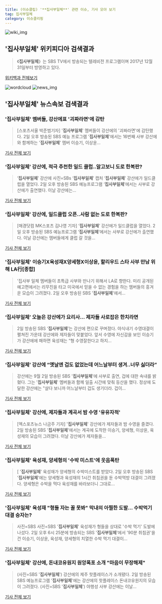 ```yaml
---
title: (이슈클립) '**집사부일체**' 관련 이슈, 기사 모아 보기
tag: 집사부일체
category: 이슈클리핑
---
```

![wiki_img](https://user-images.githubusercontent.com/42597476/44503234-41136a80-a6d0-11e8-9071-6fc6418eafe4.png)
## **'**집사부일체**'** 위키피디아 검색결과
>《**집사부일체**》는 SBS TV에서 방송되는 텔레비전 프로그램이며 2017년 12월 31일부터 방영하고 있다.

<a href="https://ko.wikipedia.org/wiki/집사부일체" target="_blank">위키백과 전체보기</a>

![wordcloud](https://s3.ap-northeast-2.amazonaws.com/lyrics101-wordcloud/2018-09-02-1535885741.png)
![news_img](https://user-images.githubusercontent.com/42597476/44507050-1206f400-a6e4-11e8-8d98-7ffbfebb353f.png)
## **'**집사부일체**'** 뉴스속보 검색결과
### '**집사부일체**' 멤버들, 강산에표 '괴짜라면'에 감탄

>[스포츠서울 박준범기자] '**집사부일체**' 멤버들이 강산에의 '괴짜라면'에 감탄했다. 2일 오후 방송된 SBS 예능 프로그램 '**집사부일체**'에서는 16번째 사부 강산에와 함께하는 '**집사부일체**' 멤버 이승기, 이상윤...

<a href="http://www.sportsseoul.com/news/read/676339" target="_blank">기사 전체 보기</a>

### ‘**집사부일체**’ 강산에, 적극 추천한 일드 클럽..알고보니 도로 한복판?

>‘**집사부일체**’ 강산에 사진=SBs ‘**집사부일체**’ 캡처 ‘**집사부일체**’ 강산에가 일드클럽을 열었다. 2일 오후 방송된 SBS 예능프로그램 ‘**집사부일체**’에서는 사부로 강산에가 출연했다. 이날 강산에는...

<a href="http://star.mbn.co.kr/view.php?year=2018&no=552533&refer=portal" target="_blank">기사 전체 보기</a>

### ‘**집사부일체**’ 강산에, 일드클럽 오픈..사람 없는 도로 한복판?

>[매경닷컴 MK스포츠 김나영 기자] ‘**집사부일체**’ 강산에가 일드클럽을 열었다. 2일 오후 방송된 SBS 예능프로그램 ‘**집사부일체**’에서는 사부로 강산에가 출연했다. 이날 강산에는 멤버들에게 클럽 갈 것을...

<a href="http://sports.mk.co.kr/view.php?year=2018&no=552528" target="_blank">기사 전체 보기</a>

### '**집사부일체**' 이승기X육성재X양세형X이상윤, 할리우드 스타 사부 만남 위해 LA行[종합]

> '집사부 일체 멤버들이 초특급 사부와 만나기 위해서 LA로 향한다. 미리 공개된 예고편에서는 리무진을 타고 미국에서 믿을 수 없는 경험을 하는 멤버들의 흥겨운 모습이 그려졌다.   2일 오후 방송된 SBS '**집사부일체**'에서...

<a href="http://www.osen.co.kr/article/G1110980762" target="_blank">기사 전체 보기</a>

### ‘**집사부일체**’ 오늘은 강산에가 요리사... 제자들 사로잡은 한치라면

>2일 방송된 SBS ‘**집사부일체**’는 강산에 편으로 꾸며졌다. 야식내기 수영대결이 펼쳐진 가운데 강산에와 제자들이 맞붙었다. 앞서 수영에 자신감을 보인 이승기가 강산에에 패하면 육성재는 “형 수영잘한다고 하지...

<a href="http://www.tvreport.co.kr/?c=news&m=newsview&idx=1077849" target="_blank">기사 전체 보기</a>

### ‘**집사부일체**’ 강산에 “옛날엔 겁도 없었는데 어느날부터 생겨..너무 싫더라”

>강산에는 9월 2일 방송된 SBS '**집사부일체**'에 사부로 출연, 겁에 대한 속내를 밝혔다. 그는 '**집사부일체**' 멤버들과 함께 일출 시간에 맞춰 등산을 했다. 정상에 도달한 강산에는 "살다 보니까 어느날부터 겁도 생기더라. 겁이...

<a href="http://www.newsen.com/news_view.php?uid=201809021942060410" target="_blank">기사 전체 보기</a>

### '**집사부일체**' 강산에, 제자들과 계곡서 밤 수영 '유유자적'

>[엑스포츠뉴스 나금주 기자] '**집사부일체**' 강산에가 제자들과 밤 수영을 즐겼다. 2일 방송된 SBS '**집사부일체**'에서는 계곡에 도착한 이승기, 양세형, 이상윤, 육성재의 모습이 그려졌다. 이날 강산에가 제자들을...

<a href="http://www.xportsnews.com/?ac=article_view&entry_id=1014507" target="_blank">기사 전체 보기</a>

### '**집사부일체**' 육성재, 양세형의 '수박 미스트'에 웃음폭탄

>[ '**집사부일체**' 육성재가 양세형의 수박미스트를 받았다. 2일 오후 방송된 SBS '**집사부일체**'에는 양세형과 육성재의 1시간 취침권을 둔 수박먹방 대결이 그려졌다. 양세형은 수박을 먹다 육성재를 바라보더니 그대로...

<a href="http://www.mydaily.co.kr/new_yk/html/read.php?newsid=201809021841537667&ext=na" target="_blank">기사 전체 보기</a>

### '**집사부일체**' 육성재 "형들 자는 꼴 못봐" 막내의 아찔한 도발… 수박먹기 대결 승자는?

>사진=SBS 사진=SBS '**집사부일체**' 육성재가 형들을 상대로 '수박 먹기' 도발에 나섰다. 2일 오후 6시 25분에 방송되는 SBS '**집사부일체**'에서 '90분 취침권'을 건 이승기, 이상윤, 육성재, 양세형의 치열한 수박 먹기 대결이...

<a href="http://www.joongboo.com/news/articleView.html?idxno=1283253" target="_blank">기사 전체 보기</a>

### '**집사부일체**' 강산에, 돈내코유원지 원앙폭포 소개 "마음이 무장해제"

>(사진=SBS '**집사부일체**') 강산에의 제주 핫플레이스가 소개됐다. 2일 방송된 SBS 예능프로그램 '**집사부일체**'에는 강산에의 핫플레이스 돈내코유원지의 모습이 그려졌다. (사진=SBS '**집사부일체**') 야행성 사부 강산에는 이날...

<a href="http://www.slist.kr/news/articleView.html?idxno=44377" target="_blank">기사 전체 보기</a>


